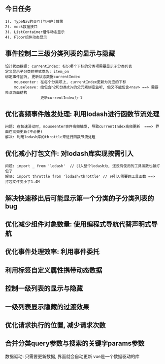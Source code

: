 ## 今日任务
	1). TypeNav的交互(与用户)效果
	2). mock数据接口
	3). ListContainer组件动态显示
	4). Floor组件动态显示

## 事件控制二三级分类列表的显示与隐藏
	设计状态数据: currentIndex: 标识哪个下标的分类项需要显示子分类列表 
	定义显示子分类的样式类名: item_on
	绑定事件监听, 更新状态数据currentIndex
		mouseenter: 在每个分类项上, currentIndex更新为对应的下标
		mouseleave: 给包含h2和分类div的父元素绑定监听, 但又不能包含<nav> ==> 需要修改页面结构
					更新currentIndex为-1

## 优化高频事件触发处理: 利用lodash进行函数节流处理
	问题: 在快速滑动时, mouseenter事件高频触发, 导致currentIndex高频更新  ===> 界面在高频更新(不必要)
	解决: 利用lodash库的throttle来进行函数节流处理

## 优化减小打包文件: 对lodash库实现按需引入 
	问题: import _ from 'lodash'  // 引入整个lodash为, 还没有使用的工具函数也被打包了
	解决: import throttle from 'lodash/throttle' // 只引入需要的工具函数 ==> 打包文件变小了1.4M

## 解决快速移出后可能显示第一个分类的子分类列表的bug
## 优化减少组件对象数量: 使用编程式导航代替声明式导航
## 优化事件处理效率: 利用事件委托
## 利用标签自定义属性携带动态数据
## 控制一级列表的显示与隐藏
## 一级列表显示隐藏的过渡效果
## 优化请求执行的位置, 减少请求次数
## 合并分类query参数与搜索的关键字params参数

数据驱动: 只需要更新数据, 界面就会自动更新  vue是一个数据驱动的库